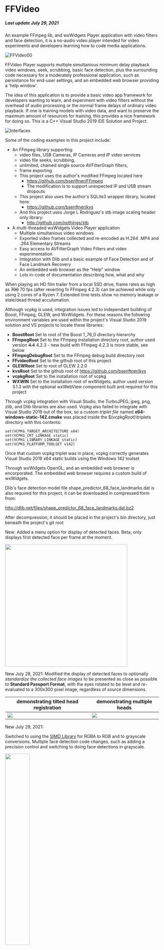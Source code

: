 # FFVideo
##### <i>Last update July 29, 2021</i></br>
An example FFmpeg lib, and wxWidgets Player application with video filters and face detection, it is a no-audio video player intended for video experiments and developers 
learning how to code media applications. 

![FFVideo00](https://user-images.githubusercontent.com/1216815/125710205-65eaf07c-31b3-43e0-b660-867780cbaba5.png)

FFVideo Player supports multiple simultanious minimum delay playback video windows, seek, scrubbing, basic face detection, plus the surrounding code necessary for a moderately
professional application, such as persistance for end-user settings, and an embedded web browser providing a 'help window'.

The idea of this application is to provide a basic video app framework for developers wanting to learn, and experiment with video filters without the overhead of audio processing
or the normal frame delays of ordinary video playback. If one is training models with video data, and want to preserve the maximum amount of resources for training, this provides
a nice framework for doing so. This is a C++ Visual Studio 2019 IDE Solution and Project. 

![Interfaces](https://user-images.githubusercontent.com/1216815/125846001-2d363d08-35ac-4ff0-9538-bbf7fa7f1b7f.png)

Some of the coding examples in this project include:
 - An FFmpeg library supporting 
   - video files, USB Cameras, IP Cameras and IP video services
   - video file seeks, scrubbing, 
   - unlimited, chained single source AVFilterGraph filters, 
   - frame exporting
   - This project uses the author's modified FFmpeg located here 
     - https://github.com/bsenftner/FFmpeg
     - The modification is to support unexpected IP and USB stream dropouts
   - This project also uses the author's SQLite3 wrapper library, located here:
     - https://github.com/bsenftner/kvs
   - And this project uses Jorge L Rodriguez's stb image scaling header only library:
     - http://github.com/nothings/stb 
 - A multi-threaded wxWidgets Video Player application
   - Multiple simultanious video windows
   - Exported video frames collected and re-encoded as H.264 .MP4 and .264 Elementary Streams 
   - Easy access to AVFilterGraph Video Filters and video experimentation
   - Integration with Dlib and a basic example of Face Detection and of Face Landmark Recovery
   - An embedded web browser as the "Help" window
   - Lots in-code of documentation describing how, what and why 

When playing an HD film trailer from a local SSD drive, frame rates as high as ~~700~~ 70 fps (after reverting fo FFmpeg 4.2.3) can be achieved while 
only using 2 cores of a Ryzen 7. Extended time tests show no memory leakage or stale/dead thread acculumation. 

Although vcpkg is used, integration issues led to independant building of Boost, FFmpeg, GLEW, and WxWidgets. 
For these reasons the following environment variables are used within the project's Visual Studio 2019 solution and VS projects to locate these libraries:
 - **BoostRoot**    Set to root of the Boost 1_76_0 directory hierarchy
 - **FFmpegRoot**   Set to the FFmpeg installation directory root, author used version ~~4.4~~ 4.2.3 - new build with FFmpeg 4.2.3 is more stable, see below
 - **FFmpegDebugRoot** Set to the FFmpeg debug build directory root
 - **FFvideoRoot**  Set to the github root of this project
 - **GLEWRoot**     Set to root of GLEW 2.2.0
 - **kvsRoot**      Set to the github root of https://github.com/bsenftner/kvs
 - **vcpkgRoot**    Set to the installation root of vcpkg
 - **WXWIN**        Set to the installation root of wxWidgets, author used version 3.1.3 with the optional wxWebView component built and required for this project

Through vcpkg integration with Visual Studio, the TurboJPEG, jpeg, png, zlib, and Dlib libraries are also used.
Vcpkg also failed to integrate with Visual Studio 2019 out of the box, so a custom *triplet file* named **x64-windows-static-142.cmake** was placed inside
the $(vcpkgRoot)\triplets directory with this contents:
```
set(VCPKG_TARGET_ARCHITECTURE x64)
set(VCPKG_CRT_LINKAGE static)
set(VCPKG_LIBRARY_LINKAGE static)
set(VCPKG_PLATFORM_TOOLSET v142)
```
Once that custom vcpkg triplet was in place, vcpkg correctly generates Visual Studio 2019 x64 static builds using the Windows 142 toolset

Through wxWidgets OpenGL, and an embedded web browser is encorporated. The embedded web browser requires a custom build of wxWidgets. 

Dlib's face detection model file shape_predictor_68_face_landmarks.dat is also required for this project, it can be downloaded in compressed form from:

   http://dlib.net/files/shape_predictor_68_face_landmarks.dat.bz2
   
After decompression, it should be placed in the project's bin directory, just beneath the project's git root

New: 
Added a menu option for display of detected faces. Beta, only displays first detected face per frame at the moment.

<img src="https://user-images.githubusercontent.com/1216815/126713258-f1d23ba1-3fce-4038-8cde-e1567e365362.png" width=400>

New July 28, 2021:
Modified the display of detected faces to optionally <i>standardize the collected face images</i> to be presented as close as possible to <b>Standard Passport Format</b>, with the eyes rotated to be level and re-evaluated to a 300x300 pixel image, regardless of source dimensions. 

demonstrating tilted head registration | demonstrating multiple heads
-------------------------------------- | ----------------------------
<img src="https://user-images.githubusercontent.com/1216815/127404166-f7139c59-a60c-4078-9ce5-cbe8a576f8aa.jpg"> | <img src="https://user-images.githubusercontent.com/1216815/127430640-42680645-683b-4cd0-9cea-cda0a0059b26.png">

New July 29, 2021:</br>

Switched to using the <a href="http://ermig1979.github.io/Simd/index.html">SIMD Library</a> for RGBA to RGB and to grayscale conversions. Multiple face detection code changes, such as adding a <i>precision</i> control and switching to doing face detections in grayscale.</br>

<img src="https://user-images.githubusercontent.com/1216815/127581406-9aadb7a9-f2ff-40df-9363-239497f2df72.png" width=40% >


Known issues:

(Rebuilding against FFmpeg 4.2.3 seems to have removed the replay instabilities, but it's not as fast anymore. See note, mid-readme)

PlayAll has been modified to play USB cameras first, one by one, and then the other stream types are played simultaniously. This seems to sidestep USB stream startups being non-thread safe. 
